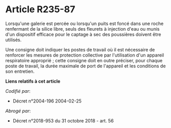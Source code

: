 # Article R235-87

Lorsqu'une galerie est percée ou lorsqu'un puits est foncé dans une roche renfermant de la silice libre, seuls des fleurets à
injection d'eau ou munis d'un dispositif efficace pour le captage à sec des poussières doivent être utilisés.

Une consigne doit indiquer les postes de travail où il est nécessaire de renforcer les mesures de protection collective par
l'utilisation d'un appareil respiratoire approprié ; cette consigne doit en outre préciser, pour chaque poste de travail, la
durée maximale de port de l'appareil et les conditions de son entretien.

**Liens relatifs à cet article**

_Codifié par_:

  - Décret n°2004-196 2004-02-25

_Abrogé par_:

  - Décret n°2018-953 du 31 octobre 2018 - art. 56
